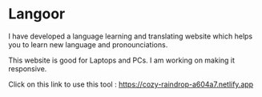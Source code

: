 # Langoor
I have developed a language learning and translating website which helps you to learn new language and pronounciations.

This website is good for Laptops and PCs. I am working on making it responsive.

Click on this link to use this tool : https://cozy-raindrop-a604a7.netlify.app
